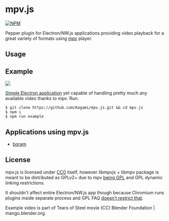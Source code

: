 # mpv.js

[![NPM](https://nodei.co/npm/mpv.js.png?downloads=true)](https://www.npmjs.com/package/mpv.js)

Pepper plugin for Electron/NW.js applications providing video playback for a great variety of formats using [mpv](https://mpv.io/) player.

## Usage

## Example

![](https://raw.githubusercontent.com/Kagami/mpv.js/master/example/shot.png)

[Simple Electron application](example) yet capable of handling pretty much any available video thanks to mpv. Run:

```
$ git clone https://github.com/Kagami/mpv.js.git && cd mpv.js
$ npm i
$ npm run example
```

## Applications using mpv.js

* [boram](https://github.com/Kagami/boram)

## License

mpv.js is licensed under [CC0](COPYING) itself, however libmpvjs + libmpv package is meant to be distributed as GPLv2+ due to mpv [being GPL](https://github.com/mpv-player/mpv/blob/master/LICENSE) and GPL dynamic linking restrictions.

It shouldn't affect entire Electron/NW.js app though because Chromium runs plugins inside separate process and GPL FAQ [doesn't restrict that](https://www.gnu.org/licenses/gpl-faq.html#NFUseGPLPlugins).

Example video is part of Tears of Steel movie (CC) Blender Foundation | mango.blender.org.
